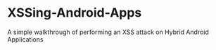 # XSSing-Android-Apps
A simple walkthrough of performing an XSS attack on Hybrid Android Applications
